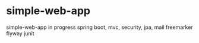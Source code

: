 # simple-web-app
simple-web-app
in progress
spring boot, mvc, security, jpa, mail
freemarker
flyway
junit
